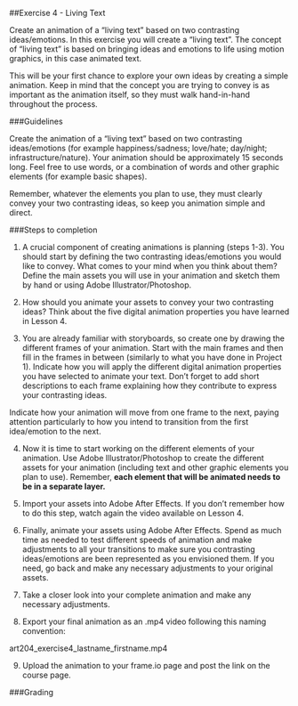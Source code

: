##Exercise 4 - Living Text

Create an animation of a “living text” based on two contrasting ideas/emotions.
In this exercise you will create a “living text”. The concept of “living text” is based on bringing ideas and emotions to life using motion graphics, in this case animated text.

This will be your first chance to explore your own ideas by creating a simple animation. Keep in mind that the concept you are trying to convey is as important as the animation itself, so they must walk hand-in-hand throughout the process.

###Guidelines

Create the animation of a “living text” based on two contrasting ideas/emotions (for example happiness/sadness; love/hate; day/night; infrastructure/nature). Your animation should be approximately 15 seconds long. Feel free to use words, or a combination of words and other graphic elements (for example basic shapes). 

Remember, whatever the elements you plan to use, they must clearly convey your two contrasting ideas, so keep you animation simple and direct.

###Steps to completion

1. A crucial component of creating animations is planning (steps 1-3). You should start by defining the two contrasting ideas/emotions you would like to convey. What comes to your mind when you think about them? Define the main assets you will use in your animation and sketch them by hand or using Adobe Illustrator/Photoshop. 

2. How should you animate your assets to convey your two contrasting ideas? Think about the five digital animation properties you have learned in Lesson 4.

3. You are already familiar with storyboards, so create one by drawing the different frames of your animation. Start with the main frames and then fill in the frames in between (similarly to what you have done in Project 1). Indicate how you will apply the different digital animation properties you have selected to animate your text. Don’t forget to add short descriptions to each frame explaining how they contribute to express your contrasting ideas. 

 Indicate how your animation will move from one frame to the next, paying attention particularly to how you intend to transition from the first idea/emotion to the next.

4. Now it is time to start working on the different elements of your animation. Use Adobe Illustrator/Photoshop to create the different assets for your animation (including text and other graphic elements you plan to use). Remember, **each element that will be animated needs to be in a separate layer.**

5. Import your assets into Adobe After Effects. If you don’t remember how to do this step, watch again the video available on Lesson 4.

6. Finally, animate your assets using Adobe After Effects. Spend as much time as needed to test different speeds of animation and make adjustments to all your transitions to make sure you contrasting ideas/emotions are been represented as you envisioned them. If you need, go back and make any necessary adjustments to your original assets.

7. Take a closer look into your complete animation and make any necessary adjustments.

8. Export your final animation as an .mp4 video following this naming convention:

 art204_exercise4_lastname_firstname.mp4

9. Upload the animation to your frame.io page and post the link on the course page. 

###Grading
